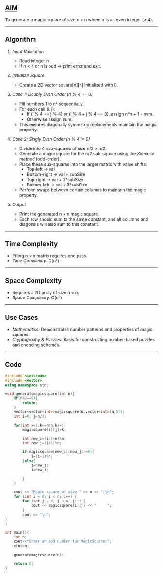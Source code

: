 ## <u>AIM</u>  
To generate a magic square of size n × n where n is an even integer (≥ 4).

---

## Algorithm

1. *Input Validation*  
   - Read integer n.  
   - If n < 4 or n is odd → print error and exit.  

2. *Initialize Square*  
   - Create a 2D vector square[n][n] initialized with 0.

3. *Case 1: Doubly Even Order (n % 4 == 0)*  
   - Fill numbers 1 to n² sequentially.  
   - For each cell (i, j):  
     - If (i % 4 == j % 4) *or* (i % 4 + j % 4 == 3), assign n*n + 1 - num.  
     - Otherwise assign num.  
   - This ensures diagonally symmetric replacements maintain the magic property.

4. *Case 2: Singly Even Order (n % 4 != 0)*  
   - Divide into 4 sub-squares of size n/2 × n/2.  
   - Generate a magic square for the n/2 sub-square using the *Siamese method* (odd-order).  
   - Place these sub-squares into the larger matrix with value shifts:  
     - Top-left → val  
     - Bottom-right → val + subSize  
     - Top-right → val + 2*subSize  
     - Bottom-left → val + 3*subSize  
   - Perform swaps between certain columns to maintain the magic property.

5. *Output*  
   - Print the generated n × n magic square.  
   - Each row should sum to the same constant, and all columns and diagonals will also sum to this constant.

---

## Time Complexity  
- Filling n × n matrix requires one pass.  
- *Time Complexity:* O(n²)  

---

## Space Complexity  
- Requires a 2D array of size n × n.  
- *Space Complexity:* O(n²)  

---

## Use Cases  
- *Mathematics:* Demonstrates number patterns and properties of magic squares.  
- *Cryptography & Puzzles:* Basis for constructing number-based puzzles and encoding schemes.  

---

## Code 
```cpp
#include <iostream>
#include <vector>
using namespace std;

void generatemagicsquare(int n){
    if(n%2==0){
        return;
    }
    vector<vector<int>>magicsquare(n,vector<int>(n,0));
    int i=0, j=n/2;

    for(int k=1;k<=n*n;k++){
        magicsquare[i][j]=k;

        int new_i=(i-1+n)%n;
        int new_j=(j+1)%n;

        if(magicsquare[new_i][new_j]!=0){
            i=(i+1)%n;
        }else{
            j=new_j;
            i=new_i;

        }
    }

    cout << "Magic square of size " << n << ":\n";
    for (int i = 0; i < n; i++) {
        for (int j = 0; j < n; j++) {
            cout << magicsquare[i][j] << "     ";
        }
        cout << "\n";
}
}

int main(){
    int n;
    cout<<"Enter an odd number for MagicSquare:";
    cin>>n;

    generatemagicsquare(n);

    return 0;
}
